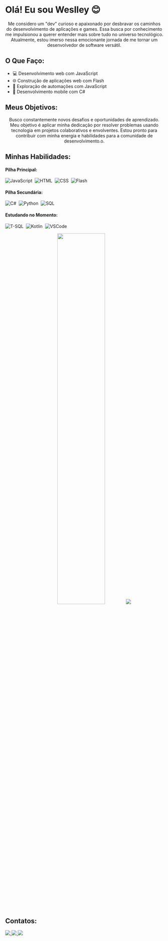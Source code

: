 # Olá! Eu sou Weslley 😊

<p align="center">Me considero um "dev" curioso e apaixonado por desbravar os caminhos do desenvolvimento de aplicações e games. Essa busca por conhecimento me impulsionou a querer entender mais sobre tudo no universo tecnológico. Atualmente, estou imerso nessa emocionante jornada de me tornar um desenvolvedor de software versátil.</p>

## O Que Faço:

- 💻 Desenvolvimento web com JavaScript
- 🌐 Construção de aplicações web com Flash
- 🤖 Exploração de automações com JavaScript
- 📱 Desenvolvimento mobile com C#

## Meus Objetivos:

<p align="center">Busco constantemente novos desafios e oportunidades de aprendizado. Meu objetivo é aplicar minha dedicação por resolver problemas usando tecnologia em projetos colaborativos e envolventes. Estou pronto para contribuir com minha energia e habilidades para a comunidade de desenvolvimento.o.</p>

## Minhas Habilidades:

#### Pilha Principal:

![JavaScript](https://img.shields.io/badge/JavaScript-F7DF1E?style=for-the-badge&logo=javascript&logoColor=black)&nbsp;
![HTML](https://img.shields.io/badge/HTML5-E34F26?style=for-the-badge&logo=html5&logoColor=white)&nbsp;
![CSS](https://img.shields.io/badge/CSS3-1572B6?style=for-the-badge&logo=css3&logoColor=white)&nbsp;
![Flash](https://img.shields.io/badge/Flash-E10035?style=for-the-badge&logo=adobe-flash&logoColor=white)&nbsp;

#### Pilha Secundária:

![C#](https://img.shields.io/badge/C%23-239120?style=for-the-badge&logo=c-sharp&logoColor=white)&nbsp;
![Python](https://img.shields.io/badge/Python-14354C?style=for-the-badge&logo=python&logoColor=white)&nbsp;
![SQL](https://img.shields.io/badge/SQL-4479A1?style=for-the-badge&logo=sql&logoColor=white)&nbsp;

#### Estudando no Momento:

![T-SQL](https://img.shields.io/badge/T--SQL-CC2927?style=for-the-badge&logo=microsoft-sql-server&logoColor=white)&nbsp;
![Kotlin](https://img.shields.io/badge/Kotlin-0095D5?style=for-the-badge&logo=kotlin&logoColor=white)&nbsp;
![VSCode](https://img.shields.io/badge/VSCode-007ACC?style=for-the-badge&logo=visual-studio-code&logoColor=white)&nbsp;

<p align="center">
    <img width="55%" src="https://github-readme-streak-stats.herokuapp.com?user=SeuNomeDeUsuario&theme=radical&mode=weekly" />
    <img src="https://github-readme-stats.vercel.app/api/top-langs/?username=SeuNomeDeUsuario&show_icons=true&theme=radical&layout=compact" />
</p>


## Contatos:

<div> 
  <a href="https://www.instagram.com/tchurrao/" target="_blank">
    <img src="https://img.shields.io/badge/-Instagram-%23E4405F?style=for-the-badge&logo=instagram&logoColor=white">
  </a>
  <a href="mailto:weslleybaptista0@gmail.com"> 
    <img src="https://img.shields.io/badge/-Gmail-%23333?style=for-the-badge&logo=gmail&logoColor=white" target="_blank">
  </a>
  <a href="https://www.linkedin.com/in/weslleybaptista" target="_blank">
    <img src="https://img.shields.io/badge/-LinkedIn-%230077B5?style=for-the-badge&logo=linkedin&logoColor=white">
  </a> 
</div>
